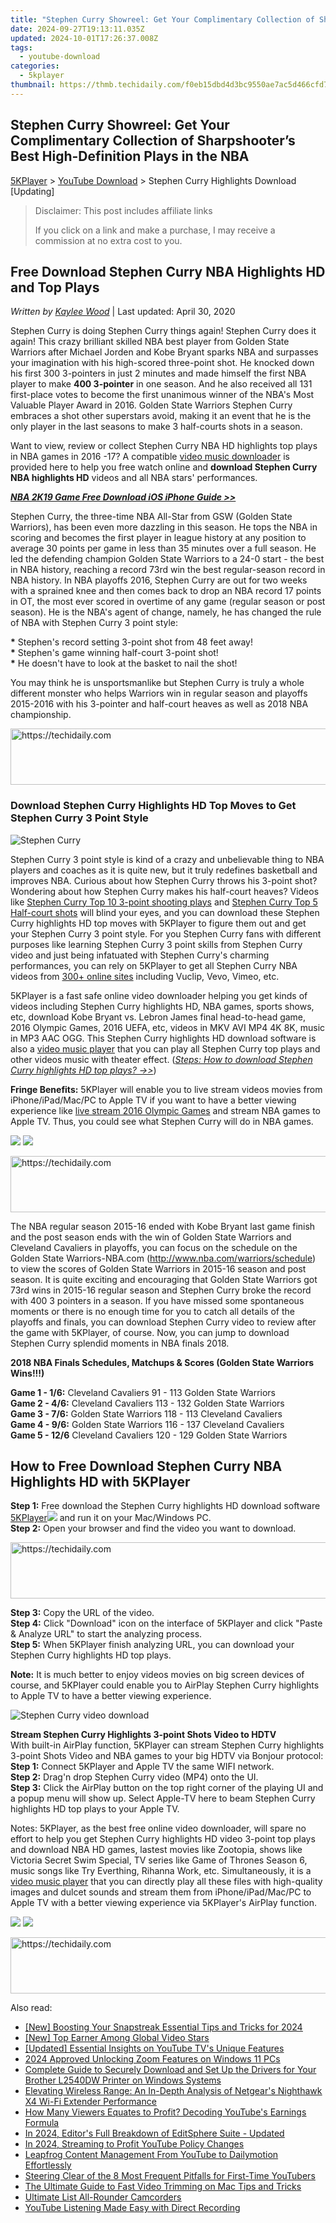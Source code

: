```yaml
---
title: "Stephen Curry Showreel: Get Your Complimentary Collection of Sharpshooter’s Best High-Definition Plays in the NBA"
date: 2024-09-27T19:13:11.035Z
updated: 2024-10-01T17:26:37.008Z
tags:
  - youtube-download
categories:
  - 5kplayer
thumbnail: https://thmb.techidaily.com/f0eb15dbd4d3bc9550ae7ac5d466cfd7136ebba5996edeb6f057c08fddaa5f37.jpg
---
```


## Stephen Curry Showreel: Get Your Complimentary Collection of Sharpshooter’s Best High-Definition Plays in the NBA

[5KPlayer](https://tools.techidaily.com/5kplayer/products/) \> [YouTube Download](https://tools.techidaily.com/5kplayer/youtube-download/) \> Stephen Curry Highlights Download \[Updating\]

>  Disclaimer: This post includes affiliate links
>
>  If you click on a link and make a purchase, I may receive a commission at no extra cost to you.
>

## Free Download Stephen Curry NBA Highlights HD and Top Plays

 _Written by [Kaylee Wood](https://www.quora.com/profile/Amanda-Hu-21)_ | Last updated: April 30, 2020 

Stephen Curry is doing Stephen Curry things again! Stephen Curry does it again! This crazy brilliant skilled NBA best player from Golden State Warriors after Michael Jorden and Kobe Bryant sparks NBA and surpasses your imagination with his high-scored three-point shot. He knocked down his first 300 3-pointers in just 2 minutes and made himself the first NBA player to make **400 3-pointer** in one season. And he also received all 131 first-place votes to become the first unanimous winner of the NBA's Most Valuable Player Award in 2016\. Golden State Warriors Stephen Curry embraces a shot other superstars avoid, making it an event that he is the only player in the last seasons to make 3 half-courts shots in a season.

  
 Want to view, review or collect Stephen Curry NBA HD highlights top plays in NBA games in 2016 -17? A compatible [video music downloader](https://tools.techidaily.com/5kplayer/products/) is provided here to help you free watch online and **download Stephen Curry NBA highlights HD** videos and all NBA stars' performances.

**_[NBA 2K19 Game Free Download iOS iPhone Guide >>](https://tools.techidaily.com/5kplayer/iphone-manager/)_**

Stephen Curry, the three-time NBA All-Star from GSW (Golden State Warriors), has been even more dazzling in this season. He tops the NBA in scoring and becomes the first player in league history at any position to average 30 ‎points per game in less than 35 minutes over a full season. He led the defending champion Golden State Warriors to a 24-0 start - the best in NBA history, reaching a record 73rd win the best regular-season record in NBA history. In NBA playoffs 2016, Stephen Curry are out for two weeks with a sprained knee and then comes back to drop an NBA record 17 points in OT, the most ever scored in overtime of any game (regular season or post season). He is the NBA's agent of change, namely, he has changed the rule of NBA with Stephen Curry 3 point style:

**\*** Stephen's record setting 3-point shot from 48 feet away!  
**\*** Stephen's game winning half-court 3-point shot!  
**\*** He doesn't have to look at the basket to nail the shot!

You may think he is unsportsmanlike but Stephen Curry is truly a whole different monster who helps Warriors win in regular season and playoffs 2015-2016 with his 3-pointer and half-court heaves as well as 2018 NBA championship.

<!-- affiliate ads begin -->
<a href="https://ephamedtechinc.pxf.io/c/5597632/2137204/26400" target="_top" id="2137204">
  <img src="//a.impactradius-go.com/display-ad/26400-2137204" border="0" alt="https://techidaily.com" width="728" height="90"/>
</a>
<img height="0" width="0" src="https://ephamedtechinc.pxf.io/i/5597632/2137204/26400" style="position:absolute;visibility:hidden;" border="0" />
<!-- affiliate ads end -->

### **Download Stephen Curry Highlights HD Top Moves to Get Stephen Curry 3 Point Style**

![Stephen Curry](https://www.5kplayer.com/youtube-download/img/curry-3point.jpg) 

Stephen Curry 3 point style is kind of a crazy and unbelievable thing to NBA players and coaches as it is quite new, but it truly redefines basketball and improves NBA. Curious about how Stephen Curry throws his 3-point shot? Wondering about how Stephen Curry makes his half-court heaves? Videos like [Stephen Curry Top 10 3-point shooting plays](https://www.youtube.com/watch?v=BGvZBwE2FUs) and [Stephen Curry Top 5 Half-court shots](https://www.youtube.com/watch?v=EHpaRmvNkHI) will blind your eyes, and you can download these Stephen Curry highlights HD top moves with 5KPlayer to figure them out and get your Stephen Curry 3 point style. For you Stephen Curry fans with different purposes like learning Stephen Curry 3 point skills from Stephen Curry video and just being infatuated with Stephen Curry's charming performances, you can rely on 5KPlayer to get all Stephen Curry NBA videos from [300+ online sites](https://tools.techidaily.com/5kplayer/youtube-download/) including Vuclip, Vevo, Vimeo, etc. 

5KPlayer is a fast safe online video downloader helping you get kinds of videos including Stephen Curry highlights HD, NBA games, sports shows, etc, download Kobe Bryant vs. Lebron James final head-to-head game, 2016 Olympic Games, 2016 UEFA, etc, videos in MKV AVI MP4 4K 8K, music in MP3 AAC OGG. This Stephen Curry highlights HD download software is also a [video music player](https://tools.techidaily.com/5kplayer/video-music-player/) that you can play all Stephen Curry top plays and other videos music with theater effect. (_[Steps: How to download Stephen Curry highlights HD top plays? ->>](https://tools.techidaily.com/5kplayer/youtube-download/)_)

**Fringe Benefits:** 5KPlayer will enable you to live stream videos movies from iPhone/iPad/Mac/PC to Apple TV if you want to have a better viewing experience like [live stream 2016 Olympic Games](https://tools.techidaily.com/5kplayer/airplay/) and stream NBA games to Apple TV. Thus, you could see what Stephen Curry will do in NBA games.

[![](https://www.5kplayer.com/youtube-download/../button/freedownwhitewin.png)](https://tools.techidaily.com/5kplayer/products/) [![](https://www.5kplayer.com/youtube-download/../button/freedownbackmac.png)](https://tools.techidaily.com/5kplayer/products/) 

<!-- affiliate ads begin -->
<a href="https://appsumo.8odi.net/c/5597632/2100534/7443" target="_top" id="2100534">
  <img src="//a.impactradius-go.com/display-ad/7443-2100534" border="0" alt="https://techidaily.com" width="728" height="90"/>
</a>
<img height="0" width="0" src="https://appsumo.8odi.net/i/5597632/2100534/7443" style="position:absolute;visibility:hidden;" border="0" />
<!-- affiliate ads end -->

The NBA regular season 2015-16 ended with Kobe Bryant last game finish and the post season ends with the win of Golden State Warriors and Cleveland Cavaliers in playoffs, you can focus on the schedule on the Golden State Warriors-NBA.com (http://www.nba.com/warriors/schedule) to view the scores of Golden State Warriors in 2015-16 season and post season. It is quite exciting and encouraging that Golden State Warriors got 73rd wins in 2015-16 regular season and Stephen Curry broke the record with 400 3 pointers in a season. If you have missed some spontaneous moments or there is no enough time for you to catch all details of the playoffs and finals, you can download Stephen Curry video to review after the game with 5KPlayer, of course. Now, you can jump to download Stephen Curry splendid moments in NBA finals 2018.

**2018 NBA Finals Schedules, Matchups & Scores (Golden State Warriors Wins!!!)**

**Game 1 - 1/6:** Cleveland Cavaliers 91 - 113 Golden State Warriors  
**Game 2 - 4/6:** Cleveland Cavaliers 113 - 132 Golden State Warriors  
**Game 3 - 7/6:** Golden State Warriors 118 - 113 Cleveland Cavaliers  
**Game 4 - 9/6:** Golden State Warriors 116 - 137 Cleveland Cavaliers  
**Game 5 - 12/6** Cleveland Cavaliers 120 - 129 Golden State Warriors 

## How to Free Download Stephen Curry NBA Highlights HD with 5KPlayer

**Step 1:**  Free download the Stephen Curry highlights HD download software [5KPlayer](https://tools.techidaily.com/5kplayer/products/)[![](https://www.5kplayer.com/youtube-download/../image/download-mac/dicon.png)](https://tools.techidaily.com/5kplayer/products/) and run it on your Mac/Windows PC.  
**Step 2:** Open your browser and find the video you want to download.  

<!-- affiliate ads begin -->
<a href="https://aligracehair.sjv.io/c/5597632/1886073/19272" target="_top" id="1886073">
  <img src="//a.impactradius-go.com/display-ad/19272-1886073" border="0" alt="https://techidaily.com" width="728" height="90"/>
</a>
<img height="0" width="0" src="https://aligracehair.sjv.io/i/5597632/1886073/19272" style="position:absolute;visibility:hidden;" border="0" />
<!-- affiliate ads end -->

**Step 3:** Copy the URL of the video.  
**Step 4:** Click "Download" icon on the interface of 5KPlayer and click "Paste & Analyze URL" to start the analyzing process.  
**Step 5:** When 5KPlayer finish analyzing URL, you can download your Stephen Curry highlights HD top plays.

**Note:** It is much better to enjoy videos movies on big screen devices of course, and 5KPlayer could enable you to AirPlay Stephen Curry highlights to Apple TV to have a better viewing experience. 

![Stephen Curry video download](https://www.5kplayer.com/youtube-download/img/download-curry-highlights.jpg) 

**Stream Stephen Curry Highlights 3-point Shots Video to HDTV**   
With built-in AirPlay function, 5KPlayer can stream Stephen Curry highlights 3-point Shots Video and NBA games to your big HDTV via Bonjour protocol:  
**Step 1:** Connect 5KPlayer and Apple TV the same WIFI network.  
**Step 2:** Drag'n drop Stephen Curry video (MP4) onto the UI.  
**Step 3:** Click the AirPlay button on the top right corner of the playing UI and a popup menu will show up. Select Apple-TV here to beam Stephen Curry highlights HD top plays to your Apple TV.

Notes: 5KPlayer, as the best free online video downloader, will spare no effort to help you get Stephen Curry highlights HD video 3-point top plays and download NBA HD games, lastest movies like Zootopia, shows like Victoria Secret Swim Special, TV series like Game of Thrones Season 6, music songs like Try Everthing, Rihanna Work, etc. Simultaneously, it is a [video music player](https://tools.techidaily.com/5kplayer/video-music-player/) that you can directly play all these files with high-quality images and dulcet sounds and stream them from iPhone/iPad/Mac/PC to Apple TV with a better viewing experience via 5KPlayer's AirPlay function. 

[![](https://www.5kplayer.com/youtube-download/../button/freedownwhitewin.png)](https://tools.techidaily.com/5kplayer/products/) [![](https://www.5kplayer.com/youtube-download/../button/freedownbackmac.png)](https://tools.techidaily.com/5kplayer/products/)

<!-- affiliate ads begin -->
<a href="https://imp.i357552.net/c/5597632/947750/11832" target="_top" id="947750">
  <img src="//a.impactradius-go.com/display-ad/11832-947750" border="0" alt="https://techidaily.com" width="728" height="90"/>
</a>
<img height="0" width="0" src="https://imp.i357552.net/i/5597632/947750/11832" style="position:absolute;visibility:hidden;" border="0" />
<!-- affiliate ads end -->

<ins class="adsbygoogle"
     style="display:block"
     data-ad-format="autorelaxed"
     data-ad-client="ca-pub-7571918770474297"
     data-ad-slot="1223367746"></ins>

<ins class="adsbygoogle"
     style="display:block"
     data-ad-client="ca-pub-7571918770474297"
     data-ad-slot="8358498916"
     data-ad-format="auto"
     data-full-width-responsive="true"></ins>

<span class="atpl-alsoreadstyle">Also read:</span>
<div><ul>
<li><a href="https://snapchat-videos.techidaily.com/new-boosting-your-snapstreak-essential-tips-and-tricks-for-2024/"><u>[New] Boosting Your Snapstreak Essential Tips and Tricks for 2024</u></a></li>
<li><a href="https://facebook-record-videos.techidaily.com/new-top-earner-among-global-video-stars/"><u>[New] Top Earner Among Global Video Stars</u></a></li>
<li><a href="https://youtube-video-recordings.techidaily.com/updated-essential-insights-on-youtube-tvs-unique-features/"><u>[Updated] Essential Insights on YouTube TV's Unique Features</u></a></li>
<li><a href="https://some-skills.techidaily.com/2024-approved-unlocking-zoom-features-on-windows-11-pcs/"><u>2024 Approved Unlocking Zoom Features on Windows 11 PCs</u></a></li>
<li><a href="https://hardware-updates.techidaily.com/complete-guide-to-securely-download-and-set-up-the-drivers-for-your-brother-l2540dw-printer-on-windows-systems/"><u>Complete Guide to Securely Download and Set Up the Drivers for Your Brother L2540DW Printer on Windows Systems</u></a></li>
<li><a href="https://buynow-info.techidaily.com/elevating-wireless-range-an-in-depth-analysis-of-netgears-nighthawk-x4-wi-fi-extender-performance/"><u>Elevating Wireless Range: An In-Depth Analysis of Netgear's Nighthawk X4 Wi-Fi Extender Performance</u></a></li>
<li><a href="https://youtube-video-recordings.techidaily.com/how-many-viewers-equates-to-profit-decoding-youtubes-earnings-formula/"><u>How Many Viewers Equates to Profit? Decoding YouTube's Earnings Formula</u></a></li>
<li><a href="https://fox-http.techidaily.com/in-2024-editors-full-breakdown-of-editsphere-suite-updated/"><u>In 2024, Editor's Full Breakdown of EditSphere Suite - Updated</u></a></li>
<li><a href="https://youtube-help.techidaily.com/in-2024-streaming-to-profit-youtube-policy-changes/"><u>In 2024, Streaming to Profit YouTube Policy Changes</u></a></li>
<li><a href="https://youtube-video-recordings.techidaily.com/leapfrog-content-management-from-youtube-to-dailymotion-effortlessly/"><u>Leapfrog Content Management From YouTube to Dailymotion Effortlessly</u></a></li>
<li><a href="https://youtube-video-recordings.techidaily.com/steering-clear-of-the-8-most-frequent-pitfalls-for-first-time-youtubers/"><u>Steering Clear of the 8 Most Frequent Pitfalls for First-Time YouTubers</u></a></li>
<li><a href="https://ai-driven-video-production.techidaily.com/the-ultimate-guide-to-fast-video-trimming-on-mac-tips-and-tricks/"><u>The Ultimate Guide to Fast Video Trimming on Mac Tips and Tricks</u></a></li>
<li><a href="https://vp-tips.techidaily.com/ultimate-list-all-rounder-camcorders/"><u>Ultimate List All-Rounder Camcorders</u></a></li>
<li><a href="https://youtube-video-recordings.techidaily.com/youtube-listening-made-easy-with-direct-recording/"><u>YouTube Listening Made Easy with Direct Recording</u></a></li>
</ul></div>

